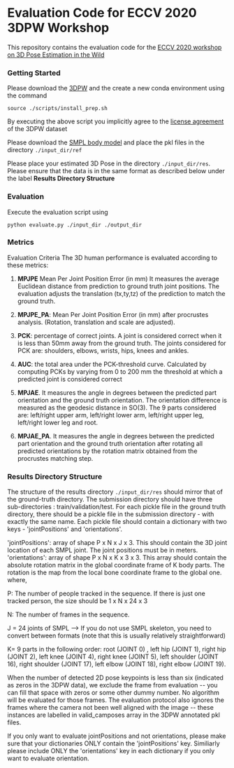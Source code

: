 # Evaluation Code for ECCV 2020 3DPW Workshop

This repository contains the evaluation code for the [ECCV 2020 workshop on 3D Pose Estimation in the Wild](https://virtualhumans.mpi-inf.mpg.de/3DPW_Challenge/)

### Getting Started
Please download the [3DPW](https://virtualhumans.mpi-inf.mpg.de/3DPW/) and the create a new conda environment using the command 

`source ./scripts/install_prep.sh`

By executing the above script you implicitly agree to the [license agreement](https://virtualhumans.mpi-inf.mpg.de/3DPW/license.html) of the 3DPW dataset

Please download the [SMPL body model](https://smpl.is.tue.mpg.de) and place the pkl files in the directory `./input_dir/ref` 

Please place your estimated 3D Pose in the directory `./input_dir/res`. Please ensure that the data is in the same format as described below under the label **Results Directory Structure**

### Evaluation
Execute the evaluation script using 

`python evaluate.py ./input_dir ./output_dir`

### Metrics
Evaluation Criteria
The 3D human performance is evaluated according to these metrics:

1) **MPJPE** Mean Per Joint Position Error (in mm) It measures the average Euclidean distance from prediction to ground truth joint positions.  The evaluation adjusts the translation (tx,ty,tz) of the prediction to match the ground truth.

2) **MPJPE_PA**: Mean Per Joint Position Error (in mm) after procrustes analysis. (Rotation, translation and scale are adjusted).

3) **PCK**: percentage of correct joints. A joint is considered correct when it is less than 50mm away from the ground truth. The joints considered for PCK are: shoulders, elbows, wrists, hips, knees and ankles.

4) **AUC**: the total area under the PCK-threshold curve. Calculated by computing PCKs by varying from 0 to 200 mm the threshold at which a predicted joint is considered correct

5) **MPJAE**. It measures the angle in degrees between the predicted part orientation and the ground truth orientation. The orientation difference is measured as the geodesic distance in SO(3). The 9 parts considered are: left/right upper arm, left/right lower arm, left/right upper leg, left/right lower leg and root.

6) **MPJAE_PA**. It measures the angle in degrees between the predicted part orientation and the ground truth orientation after rotating all predicted orientations by the rotation matrix obtained from the procrustes matching step. 


### Results Directory Structure
The structure of the results directory `./input_dir/res` should mirror that of the ground-truth directory. The submission directory should have three sub-directories : train/validation/test. For each pickle file in the ground truth directory, there should be a pickle file in the submission directory - with exactly the same name. Each pickle file should contain a dictionary with two keys - 'jointPositions' and 'orientations'. 

'jointPositions': array of shape P x N x J x 3. This should contain the 3D joint location of each SMPL joint. The joint positions must be in meters.
'orientations':  array of shape P x N x K x 3 x 3. This array should contain the absolute rotation matrix in the global coordinate frame of K body parts. The rotation is the map from the local bone coordinate frame to the global one.
where,

P: The number of people tracked in the sequence. If there is just one tracked person, the size should be 1 x N x 24 x 3

N: The number of frames in the sequence.

J = 24 joints of SMPL --> If you do not use SMPL skeleton, you need to convert between formats (note that this is usually relatively straightforward)

K= 9 parts in the following order: root (JOINT 0) , left hip  (JOINT 1), right hip (JOINT 2), left knee (JOINT 4), right knee (JOINT 5), left shoulder (JOINT 16), right shoulder (JOINT 17), left elbow (JOINT 18), right elbow (JOINT 19).

When the number of detected 2D pose keypoints is less than six (indicated as zeros in the 3DPW data), we exclude the frame from evaluation -- you can fill that space with zeros or some other dummy number. No algorithm will be evaluated for those frames. The evaluation protocol also ignores the frames where the camera not been well aligned with the image -- these instances are labelled in valid_camposes array in the 3DPW annotated pkl files.

If you only want to evaluate jointPositions and not orientations, please make sure that your dictionaries ONLY contain the 'jointPositions' key. Similiarly please include ONLY the 'orientations' key in each dictionary if you only want to evaluate orientation.
